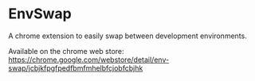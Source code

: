# EnvSwap
A chrome extension to easily swap between development environments.

Available on the chrome web store: https://chrome.google.com/webstore/detail/env-swap/jcbjkfpgfpedfbmfmhelbfcjobfcbjhk